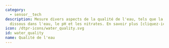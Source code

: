 ```yaml
---
category: 
  - sensor__tech
description: Mesure divers aspects de la qualité de l'eau, tels que la quantité d'oxygéne
  dissous dans l'eau, le pH et les nitrates. En savoir plus [cliquez-ici](https://fr.wikipedia.org/wiki/Qualité_de_l%27eau)
icon: /dtpr-icons/water_quality.svg
id: water_quality
name: Qualité de l'eau
---
```

